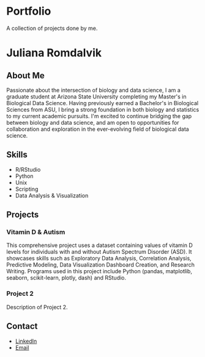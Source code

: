 # Portfolio
A collection of projects done by me.
# Juliana Romdalvik

## About Me

Passionate about the intersection of biology and data science, I am a graduate student at Arizona State University completing my Master's in Biological Data Science. Having previously earned a Bachelor's in Biological Sciences from ASU, I bring a strong foundation in both biology and statistics to my current academic pursuits. I'm excited to continue bridging the gap between biology and data science, and am open to opportunities for collaboration and exploration in the ever-evolving field of biological data science.

## Skills

- R/RStudio
- Python
- Unix
- Scripting
- Data Analysis & Visualization

## Projects

### Vitamin D & Autism

This comprehensive project uses a dataset containing values of vitamin D levels for individuals with and without Autism Spectrum Disorder (ASD). It showcases skills such as Exploratory Data Analysis, Correlation Analysis, Predictive Modeling, Data Visualization Dashboard Creation, and Research Writing. Programs used in this project include Python (pandas, matplotlib, seaborn, scikit-learn, plotly, dash) and RStudio. 

### Project 2

Description of Project 2.

## Contact

- [LinkedIn](https://www.linkedin.com/in/juliana-romdalvik/)
- [Email](julianaromdalvik@gmail.com)
